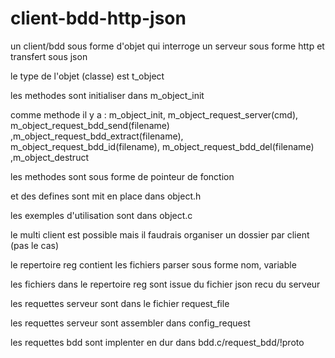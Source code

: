 # client-bdd-http-json
un client/bdd sous forme d'objet qui interroge un serveur sous forme http et transfert sous json

le type de l'objet (classe) est t_object

les methodes sont initialiser dans m_object_init

comme methode il y a : m_object_init, m_object_request_server(cmd), m_object_request_bdd_send(filename)
,m_object_request_bdd_extract(filename), m_object_request_bdd_id(filename), m_object_request_bdd_del(filename)
,m_object_destruct

les methodes sont sous forme de pointeur de fonction

et des defines sont mit en place dans object.h

les exemples d'utilisation sont dans object.c

le multi client est possible mais il faudrais organiser un dossier par client (pas le cas)

le repertoire reg contient les fichiers parser sous forme nom, variable

les fichiers dans le repertoire reg sont issue du fichier json recu du serveur

les requettes serveur sont dans le fichier request_file

les requettes serveur sont assembler dans config_request

les requettes bdd sont implenter en dur dans bdd.c/request_bdd/!proto
